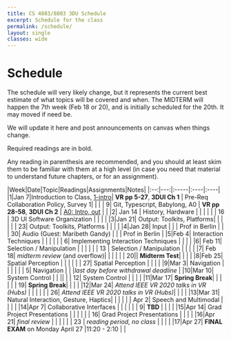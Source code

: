 ```yaml
---
title: CS 4803/8803 3DU Schedule
excerpt: Schedule for the class
permalink: /schedule/
layout: single
classes: wide
---
```


# Schedule

The schedule will very likely change, but it represents the current best estimate of what topics will be covered and when.  The MIDTERM will happen the 7th week (Feb 18 or 20), and is initially scheduled for the 20th.  It may moved if need be. 

We will update it here and post announcements on canvas when things change.

Required readings are in bold.

Any reading in parenthesis are recommended, and you should at least skim them to be familiar with them at a high level (in case you need that material to understand future chapters, or for an assignment).

|Week|Date|Topic|Readings|Assignments|Notes|
|:--:|---:|:-----|:----|:----|
|1|Jan 7|Introduction to Class, [1-intro](/files/1-Introduction.pdf)| **VR pp 5-27**, **3DUI Ch 1**  | Pre-Req Collaboration Policy, Survey 1|  |
| | 9| Git, Typescript, Babylong, A0 | **VR pp 28-58**, **3DUI Ch 2** | [A0: Intro, out](https://github.com/3dui-class/s20-a0)  | |
|2| Jan 14 | History, Hardware  |  |  | |
| | 16 | 3D UI Software Organization |  |  | |
|3|Jan 21| Output: Toolkits, Platforms|  | | |
| | 23| Output: Toolkits, Platforms |  | | |
|4|Jan 28| Input  | |  | Prof in Berlin |
| | 30| Audio (Guest: Maribeth Gandy)  | |  | Prof in Berlin |
|5|Feb 4| Interaction Techniques | |  |   |
| | 6| Implementing Interaction Techniques | |  |   |
|6| Feb 11| Selection / Manipulation | | | |
| | 13 |  Selection / Manipulation | | | |
|7| Feb 18| _midterm review_ (and overflow)|  | | |
| |  20|| **Midterm Test**|  | | |
|8|Feb 25| Spatial Perception | | | |
| | 27| Spatial Perception | | | |
|9|Mar 3| Navigation | |  | |
| | 5| Navigation | | |_last day before withdrawal deadline_ |
|10|Mar 10| System Control | | ||
| | 12|  System Control | | | |
|11|Mar 17| **Spring Break**| | | |
| | 19| **Spring Break**| | | | 
|12|Mar 24| _Attend IEEE VR 2020 talks in VR (Hubs)_ |  |  | |
| | 26| _Attend IEEE VR 2020 talks in VR (Hubs)_|  | | |
|13|Mar 31| Natural Interaction, Gesture, Haptics| |  | |
| | Apr 2| Speech and Multimodal | | | |
|14|Apr 7| Collaborative Interfaces | | | |
| | 9| **TBD** | | | |
|15|Apr 14| Grad Project Presentations | | | |
| | 16| Grad Project Presentations | | | |
|16|Apr 21| _final review_ | | | |
| | 23 | _reading period, no class_ | | | |
|17|Apr 27| **FINAL EXAM** on Monday April 27 |11:20 - 2:10 | |



